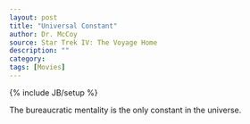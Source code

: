```yaml
---
layout: post
title: "Universal Constant"
author: Dr. McCoy
source: Star Trek IV: The Voyage Home
description: ""
category:
tags: [Movies]
---
```

{% include JB/setup %}

The bureaucratic mentality is the only constant in the universe.
